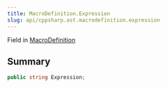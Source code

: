 ```yaml
---
title: MacroDefinition.Expression
slug: api/cppsharp.ast.macrodefinition.expression
---
```

Field in [MacroDefinition](/api/cppsharp/ast/macrodefinition)

## Summary



```csharp
public string Expression;
```

